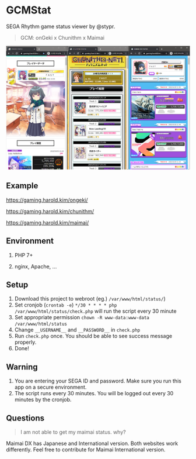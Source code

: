 # GCMStat

SEGA Rhythm game status viewer by @stypr.



>  GCM: onGeki x Chunithm x Maimai

![test](image.png)



## Example

https://gaming.harold.kim/ongeki/

https://gaming.harold.kim/chunithm/

https://gaming.harold.kim/maimai/



## Environment

1. PHP 7+

2. nginx, Apache, ...



## Setup

1. Download this project to webroot (eg.) `/var/www/html/status/`)
2. Set cronjob (`crontab -e`)
   `*/30 * * * * php /var/www/html/status/check.php` will run the script every 30 minute
3. Set appropriate permission
   `chown -R www-data:www-data /var/www/html/status`
4. Change `__USERNAME__` and `__PASSWORD__` in `check.php`
5. Run `check.php` once. You should be able to see success message properly.
6. Done!



## Warning

1. You are entering your SEGA ID and password. Make sure you run this app on a secure environment.
2. The script runs every 30 minutes. You will be logged out every 30 minutes by the cronjob.



## Questions



> I am not able to get my maimai status. why?

Maimai DX has Japanese and International version. Both websites work differently. Feel free to contribute for Maimai International version.

